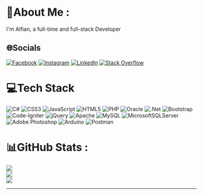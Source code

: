 # 💫About Me :
I'm Alfian, a full-time and full-stack Developer

## 🌐Socials
[![Facebook](https://img.shields.io/badge/Facebook-%231877F2.svg?logo=Facebook&logoColor=white)](https://facebook.com/fyan.yagami) [![Instagram](https://img.shields.io/badge/Instagram-%23E4405F.svg?logo=Instagram&logoColor=white)](https://instagram.com/fianyagami) [![LinkedIn](https://img.shields.io/badge/LinkedIn-%230077B5.svg?logo=linkedin&logoColor=white)](https://linkedin.com/in/alfian-s-utomo-328120131) [![Stack Overflow](https://img.shields.io/badge/-Stackoverflow-FE7A16?logo=stack-overflow&logoColor=white)](https://stackoverflow.com/users/5241561) 

# 💻Tech Stack
![C#](https://img.shields.io/badge/c%23-%23239120.svg?style=for-the-badge&logo=c-sharp&logoColor=white) ![CSS3](https://img.shields.io/badge/css3-%231572B6.svg?style=for-the-badge&logo=css3&logoColor=white) ![JavaScript](https://img.shields.io/badge/javascript-%23323330.svg?style=for-the-badge&logo=javascript&logoColor=%23F7DF1E) ![HTML5](https://img.shields.io/badge/html5-%23E34F26.svg?style=for-the-badge&logo=html5&logoColor=white) ![PHP](https://img.shields.io/badge/php-%23777BB4.svg?style=for-the-badge&logo=php&logoColor=white) ![Oracle](https://img.shields.io/badge/Oracle-F80000?style=for-the-badge&logo=oracle&logoColor=white) ![.Net](https://img.shields.io/badge/.NET-5C2D91?style=for-the-badge&logo=.net&logoColor=white) ![Bootstrap](https://img.shields.io/badge/bootstrap-%23563D7C.svg?style=for-the-badge&logo=bootstrap&logoColor=white) ![Code-Igniter](https://img.shields.io/badge/CodeIgniter-%23EF4223.svg?style=for-the-badge&logo=codeIgniter&logoColor=white) ![jQuery](https://img.shields.io/badge/jquery-%230769AD.svg?style=for-the-badge&logo=jquery&logoColor=white) ![Apache](https://img.shields.io/badge/apache-%23D42029.svg?style=for-the-badge&logo=apache&logoColor=white) ![MySQL](https://img.shields.io/badge/mysql-%2300f.svg?style=for-the-badge&logo=mysql&logoColor=white) ![MicrosoftSQLServer](https://img.shields.io/badge/Microsoft%20SQL%20Sever-CC2927?style=for-the-badge&logo=microsoft%20sql%20server&logoColor=white) ![Adobe Photoshop](https://img.shields.io/badge/adobephotoshop-%2331A8FF.svg?style=for-the-badge&logo=adobephotoshop&logoColor=white) ![Arduino](https://img.shields.io/badge/-Arduino-00979D?style=for-the-badge&logo=Arduino&logoColor=white) ![Postman](https://img.shields.io/badge/Postman-FF6C37?style=for-the-badge&logo=postman&logoColor=white)
# 📊GitHub Stats :
![](https://github-readme-stats.vercel.app/api?username=fianyagami&theme=radical&hide_border=false&include_all_commits=true&count_private=true)<br/>
![](https://github-readme-streak-stats.herokuapp.com/?user=fianyagami&theme=radical&hide_border=false)<br/>
![](https://github-readme-stats.vercel.app/api/top-langs/?username=fianyagami&theme=radical&hide_border=false&include_all_commits=true&count_private=true&layout=compact)

---

